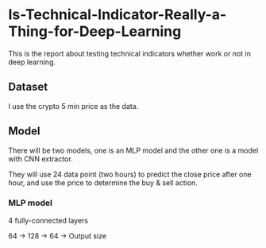 # Is-Technical-Indicator-Really-a-Thing-for-Deep-Learning
This is the report about testing technical indicators whether work or not in deep learning.

## Dataset
I use the crypto 5 min price as the data.

## Model
There will be two models, one is an MLP model and the other one is a model with CNN extractor.

They will use 24 data point (two hours) to predict the close price after one hour, and use the price to determine the buy & sell action.

### MLP model
4 fully-connected layers

64 -> 128 -> 64 -> Output size
